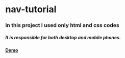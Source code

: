 # nav-tutorial
### In this project I used only html and css codes
##### It is responsible for both desktop and mobile phones.
#### [Demo](https://penababayev.github.io/nav-tutorial/) 
